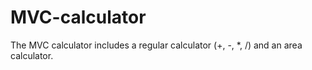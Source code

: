 # MVC-calculator
The MVC calculator includes a regular calculator (+, -, *, /) and an area calculator.
